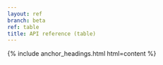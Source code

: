 ```yaml
---
layout: ref
branch: beta
ref: table
title: API reference (table)
---
```

{% include anchor_headings.html html=content %}